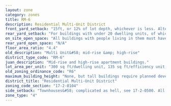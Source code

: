 ```yaml
---
layout: zone
category: zones
title: RM-6
description: Residential Multi-Unit District
front_yard_setback: "15ft, or 12% of lot depth, whichever is less. Alternatively, setback can be the average front yard depth of nearest 2 lots."
rear_yard_setback: "For buildings with under 20 dwelling units, of which at least 33% are &quot;accessible&quot;&#58; 50 ft or 24% of lot depth, whichever is less. For other buildings&#58; 50 ft or 30% of lot depth, whichever is less."
on_site_open_space: "All buildings with people living in them must have at least 36 sq ft of on-site open space per dwelling unit. (See 17-2-0308)"
rear_yard_open_space: "N/A"
floor_area_ratio: "4.4"
old_description: "Multi Unit&#58; mid-rise &amp; high-rise"
district_type_code: "RM-6"
juan_description: "Mid-rise and high-rise apartment buildings."
lot_area_per_unit: "300 sq ft/dwelling unit, 135 sq ft/efficiency unit, 135 sq ft/SRO unit"
old_zoning_ordinance_code: "R6"
maximum_building_height: "None, but tall buildings require planned development approval (see Sec. 17-13-0600)."
district_title: "Residential Multi-Unit District"
zoning_code_section: "17-2-0104"
side_setback: "Townhouses&#58; complicated as hell, see 17-2-0500. All other buildings&#58; none if building abuts the street or alley, or if building covers less than 50% of its lot. If more than 50%, building&#39;s side setbacks must equal 10% of lot width or 10% of building height (whichever is greater), but no setback needs to be wider than 20 ft."
zone_type: "4"
---
```

